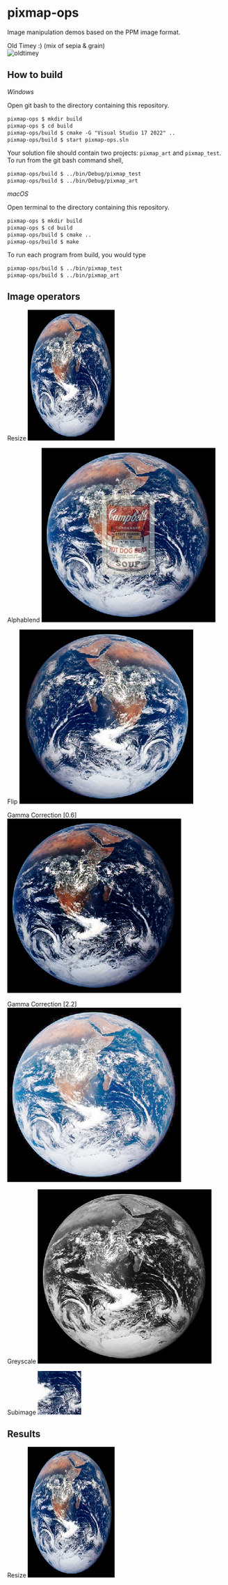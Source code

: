 # pixmap-ops

Image manipulation demos based on the PPM image format.

Old Timey :) (mix of sepia & grain)  
![oldtimey](https://github.com/thumun/pixmap-ops/blob/main/Cool_op_pics/snake-oldtimey.png)

## How to build

*Windows*

Open git bash to the directory containing this repository.

```
pixmap-ops $ mkdir build
pixmap-ops $ cd build
pixmap-ops/build $ cmake -G "Visual Studio 17 2022" ..
pixmap-ops/build $ start pixmap-ops.sln
```

Your solution file should contain two projects: `pixmap_art` and `pixmap_test`.
To run from the git bash command shell, 

```
pixmap-ops/build $ ../bin/Debug/pixmap_test
pixmap-ops/build $ ../bin/Debug/pixmap_art
```

*macOS*

Open terminal to the directory containing this repository.

```
pixmap-ops $ mkdir build
pixmap-ops $ cd build
pixmap-ops/build $ cmake ..
pixmap-ops/build $ make
```

To run each program from build, you would type

```
pixmap-ops/build $ ../bin/pixmap_test
pixmap-ops/build $ ../bin/pixmap_art
```

## Image operators

Resize 
![resize](https://github.com/thumun/pixmap-ops/blob/main/Img_Op_pictures/earth-200-300.png)

Alphablend 
![alphablend](https://github.com/thumun/pixmap-ops/blob/main/Img_Op_pictures/earth-blend-0.5.png)

Flip 
![flip](https://github.com/thumun/pixmap-ops/blob/main/Img_Op_pictures/earth-flip.png)

Gamma Correction [0.6] 
![gamma0.6](https://github.com/thumun/pixmap-ops/blob/main/Img_Op_pictures/earth-gamma-0.6.png)

Gamma Correction [2.2] 
![gamma2.2](https://github.com/thumun/pixmap-ops/blob/main/Img_Op_pictures/earth-gamma-2.2.png)

Greyscale
![greyscale](https://github.com/thumun/pixmap-ops/blob/main/Img_Op_pictures/earth-grayscale.png)

Subimage
![subimage](https://github.com/thumun/pixmap-ops/blob/main/Img_Op_pictures/earth-subimage.png)



## Results

Resize 
![resize](https://github.com/thumun/pixmap-ops/blob/main/Img_Op_pictures/earth-200-300.png)

